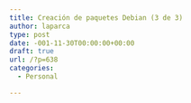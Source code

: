 ```yaml
---
title: Creación de paquetes Debian (3 de 3)
author: laparca
type: post
date: -001-11-30T00:00:00+00:00
draft: true
url: /?p=638
categories:
  - Personal

---
```


